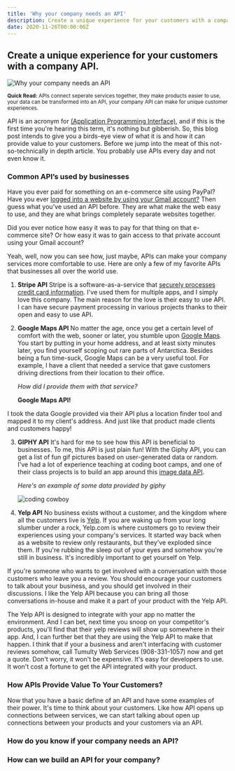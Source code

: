 ```yaml
---
title: 'Why your company needs an API'
description: Create a unique experience for your customers with a company API.
date: 2020-11-26T00:00:00Z
---
```


## Create a unique experience for your customers with a company API.

![Why your company needs an API](/assets/images/posts/api-featured.jpg)

<sub>**Quick Read:** APIs connect seperate services together, they make products easier to use, your data can be transformed into an API, your company API can make for unique customer experiences.</sub>

API is an acronym for [(Application Programming Interface)](https://www.techopedia.com/definition/24407/application-programming-interface-api), and if this is the first time you're hearing this term, it's nothing but gibberish. So, this blog post intends to give you a birds-eye view of what it is and how it can provide value to your customers. Before we jump into the meat of this not-so-technically in depth article. You probably use APIs every day and not even know it.

### Common API’s used by businesses

Have you ever paid for something on an e-commerce site using PayPal? Have you ever [logged into a website by using your Gmail account?](https://developers.google.com/gmail/api/auth/about-auth) Then guess what you've used an API before. They are what make the web easy to use, and they are what brings completely separate websites together.

Did you ever notice how easy it was to pay for that thing on that e-commerce site? Or how easy it was to gain access to that private account using your Gmail account?

Yeah, well, now you can see how, just maybe, APIs can make your company services more comfortable to use. Here are only a few of my favorite APIs that businesses all over the world use.

1. **Stripe API** Stripe is a software-as-a-service that [securely processes credit card information](https://stripe.com/). I've used them for multiple apps, and I simply love this company. The main reason for the love is their easy to use API. I can have secure payment processing in various projects thanks to their open and easy to use API.

2. **Google Maps API** No matter the age, once you get a certain level of comfort with the web, sooner or later, you stumble upon [Google Maps](https://www.google.com/maps). You start by putting in your home address, and at least sixty minutes later, you find yourself scoping out rare parts of Antarctica. Besides being a fun time-suck, Google Maps can be a very useful tool. For example, I have a client that needed a service that gave customers driving directions from their location to their office.

    *How did I provide them with that service?*

    **Google Maps API!**
    
  I took the data Google provided via their API plus a location finder tool and mapped it to my client's address. And just like that product made clients and customers happy!

3. **GIPHY API** It's hard for me to see how this API is beneficial to businesses. To me, this API is just plain fun! With the Giphy API, you can get a list of fun gif pictures based on user-generated data or random. I've had a lot of experience teaching at coding boot camps, and one of their class projects is to build an app around this [image data API](https://developers.giphy.com/).

    *Here's an example of some data provided by giphy*

    ![coding cowboy](https://media.giphy.com/media/nGMnDqebzDcfm/giphy.gif)

    

4. **Yelp API** No business exists without a customer, and the kingdom where all the customers live is [Yelp](https://yelp.com). If you are waking up from your long slumber under a rock, Yelp.com is where customers go to review their experiences using your company's services. It started way back when as a website to review only restaurants, but they've exploded since them. If you're rubbing the sleep out of your eyes and somehow you're still in business. It's incredibly important to get yourself on Yelp.

If you're someone who wants to get involved with a conversation with those customers who leave you a review. You should encourage your customers to talk about your business, and you should get involved in their discussions. I like the Yelp API because you can bring all those conversations in-house and make it a part of your product with the Yelp API.

The Yelp API is designed to integrate with your app no matter the environment. And I can bet, next time you snoop on your competitor's products, you'll find that their yelp reviews will show up somewhere in their app. And, I can further bet that they are using the Yelp API to make that happen. I think that if your a business and aren't interfacing with customer reviews somehow, call Tumulty Web Services (908-331-1057) now and get a quote. Don't worry, it won't be expensive. It's easy for developers to use. It won't cost a fortune to get the API integrated with your product.

### How APIs Provide Value To Your Customers?

Now that you have a basic define of an API and have some examples of their power. It's time to think about your customers. Like how API opens up connections between services, we can start talking about open up connections between your products and your customers via an API.

### How do you know if your company needs an API?

### How can we build an API for your company?

